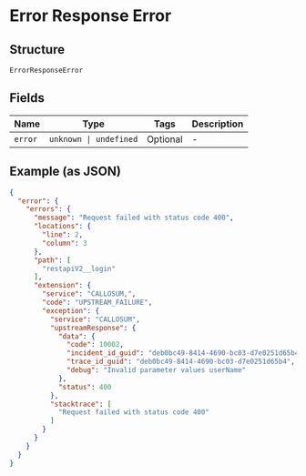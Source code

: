 
# Error Response Error

## Structure

`ErrorResponseError`

## Fields

| Name | Type | Tags | Description |
|  --- | --- | --- | --- |
| `error` | `unknown \| undefined` | Optional | - |

## Example (as JSON)

```json
{
  "error": {
    "errors": {
      "message": "Request failed with status code 400",
      "locations": {
        "line": 2,
        "column": 3
      },
      "path": [
        "restapiV2__login"
      ],
      "extension": {
        "service": "CALLOSUM,",
        "code": "UPSTREAM_FAILURE",
        "exception": {
          "service": "CALLOSUM",
          "upstreamResponse": {
            "data": {
              "code": 10002,
              "incident_id_guid": "deb0bc49-8414-4690-bc03-d7e0251d65b4",
              "trace_id_guid": "deb0bc49-8414-4690-bc03-d7e0251d65b4",
              "debug": "Invalid parameter values userName"
            },
            "status": 400
          },
          "stacktrace": [
            "Request failed with status code 400"
          ]
        }
      }
    }
  }
}
```

